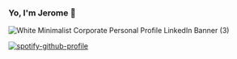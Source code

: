 ### Yo, I'm Jerome 👋

![White Minimalist Corporate Personal Profile LinkedIn Banner (3)](https://user-images.githubusercontent.com/68373112/224745075-46bd8268-ee2a-4b37-ae1f-3f1f8bc75a82.png)




[![spotify-github-profile](https://spotify-github-profile.vercel.app/api/view?uid=75fom0a5lm50o92p9gen76bbs&cover_image=true&theme=default&show_offline=false&background_color=121212&interchange=false&bar_color_cover=true)](https://github.com/kittinan/spotify-github-profile)
